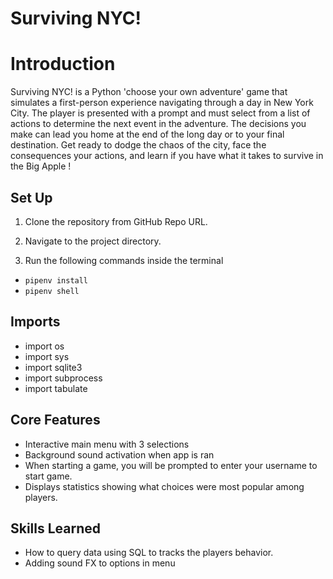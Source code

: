 # Surviving NYC!

# Introduction 
Surviving NYC! is a Python 'choose your own adventure' game that simulates a first-person experience navigating through a day in New York City. The player is presented with a prompt and must select from a list of actions to determine the next event in the adventure. The decisions you make can lead you home at the end of the long day or to your final destination. Get ready to dodge the chaos of the city, face the consequences your actions, and learn if you have what it takes to survive in the Big Apple !

## Set Up
1. Clone the repository from GitHub Repo URL.

2. Navigate to the project directory.

3. Run the following commands inside the terminal

- `pipenv install`
- `pipenv shell`

## Imports
- import os
- import sys
- import sqlite3
- import subprocess
- import tabulate

## Core Features
- Interactive main menu with 3 selections
- Background sound activation when app is ran 
- When starting a game, you will be prompted to enter your username to start game.
- Displays statistics showing what choices were most popular among players. 


## Skills Learned
- How to query data using SQL to tracks the players behavior.
- Adding sound FX to options in menu